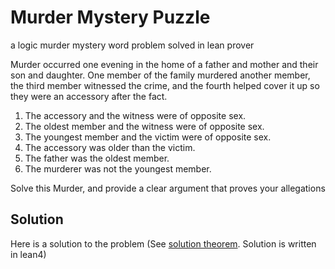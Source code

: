 # Murder Mystery Puzzle
a logic murder mystery word problem solved in lean prover

Murder occurred one evening in the home of a father and mother and 
their son and daughter. One member of the family murdered another member, 
the third member witnessed the crime, and the fourth helped cover it up 
so they were an accessory after the fact.

1. The accessory and the witness were of opposite sex.
2. The oldest member and the witness were of opposite sex.
3. The youngest member and the victim were of opposite sex.
4. The accessory was older than the victim.
5. The father was the oldest member.
6. The murderer was not the youngest member.

Solve this Murder, and provide a clear argument that proves your allegations

## Solution
Here is a solution to the problem (See [solution theorem](https://github.com/somombo/murder-mystery/blob/83a28b620647e3dc4a04b3de47818ac9753e372d/MysteryMurder.lean#L194). Solution is written in lean4)
